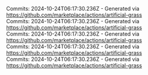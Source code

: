 Commits: 2024-10-24T06:17:30.236Z - Generated via https://github.com/marketplace/actions/artificial-grass
<br>
Commits: 2024-10-24T06:17:30.236Z - Generated via https://github.com/marketplace/actions/artificial-grass
<br>
Commits: 2024-10-24T06:17:30.236Z - Generated via https://github.com/marketplace/actions/artificial-grass
<br>
Commits: 2024-10-24T06:17:30.236Z - Generated via https://github.com/marketplace/actions/artificial-grass
<br>
Commits: 2024-10-24T06:17:30.236Z - Generated via https://github.com/marketplace/actions/artificial-grass
<br>
